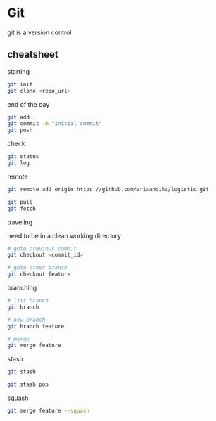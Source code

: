 # Git

git is a version control

## cheatsheet

starting

```bash
git init
git clone <repo_url>
```

end of the day

```bash
git add .
git commit -m "initial commit"
git push
```

check

```bash
git status
git log
```

remote

```bash
git remote add origin https://github.com/ariaandika/logistic.git

git pull
git fetch
```

traveling

need to be in a clean working directory

```bash
# goto previous commit
git checkout <commit_id>

# goto other branch
git checkout feature
```

branching

```bash
# list branch
git branch

# new branch
git branch feature

# merge
git merge feature
```

stash

```bash
git stash

git stash pop
```

squash

```bash
git merge feature --squash
```
